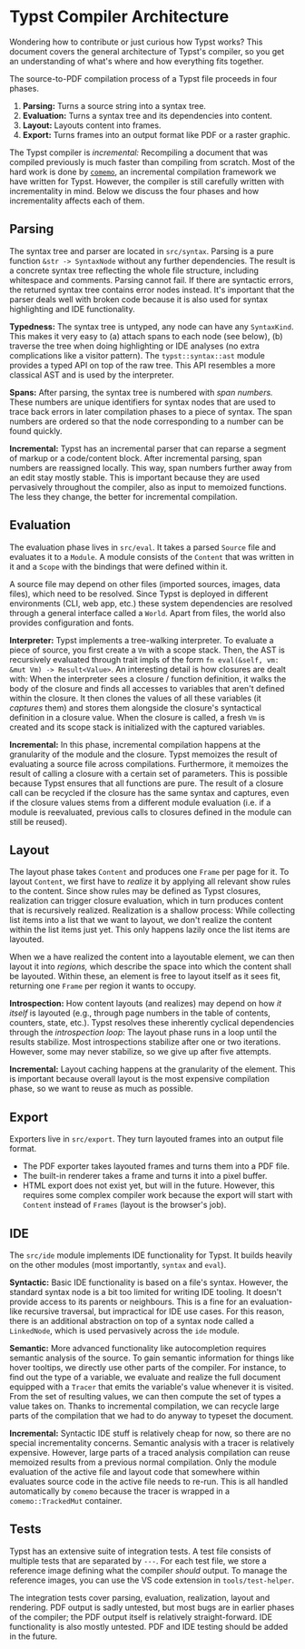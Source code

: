 # Typst Compiler Architecture

Wondering how to contribute or just curious how Typst works? This document
covers the general architecture of Typst's compiler, so you get an understanding
of what's where and how everything fits together.

The source-to-PDF compilation process of a Typst file proceeds in four phases.

1. **Parsing:** Turns a source string into a syntax tree.
2. **Evaluation:** Turns a syntax tree and its dependencies into content.
3. **Layout:** Layouts content into frames.
4. **Export:** Turns frames into an output format like PDF or a raster graphic.

The Typst compiler is _incremental:_ Recompiling a document that was compiled
previously is much faster than compiling from scratch. Most of the hard work is
done by [`comemo`], an incremental compilation framework we have written for
Typst. However, the compiler is still carefully written with incrementality in
mind. Below we discuss the four phases and how incrementality affects each of
them.

## Parsing

The syntax tree and parser are located in `src/syntax`. Parsing is a pure
function `&str -> SyntaxNode` without any further dependencies. The result is a
concrete syntax tree reflecting the whole file structure, including whitespace
and comments. Parsing cannot fail. If there are syntactic errors, the returned
syntax tree contains error nodes instead. It's important that the parser deals
well with broken code because it is also used for syntax highlighting and IDE
functionality.

**Typedness:** The syntax tree is untyped, any node can have any `SyntaxKind`.
This makes it very easy to (a) attach spans to each node (see below), (b)
traverse the tree when doing highlighting or IDE analyses (no extra
complications like a visitor pattern). The `typst::syntax::ast` module provides
a typed API on top of the raw tree. This API resembles a more classical AST and
is used by the interpreter.

**Spans:** After parsing, the syntax tree is numbered with _span numbers._ These
numbers are unique identifiers for syntax nodes that are used to trace back
errors in later compilation phases to a piece of syntax. The span numbers are
ordered so that the node corresponding to a number can be found quickly.

**Incremental:** Typst has an incremental parser that can reparse a segment of
markup or a code/content block. After incremental parsing, span numbers are
reassigned locally. This way, span numbers further away from an edit stay mostly
stable. This is important because they are used pervasively throughout the
compiler, also as input to memoized functions. The less they change, the better
for incremental compilation.

## Evaluation

The evaluation phase lives in `src/eval`. It takes a parsed `Source` file and
evaluates it to a `Module`. A module consists of the `Content` that was written
in it and a `Scope` with the bindings that were defined within it.

A source file may depend on other files (imported sources, images, data files),
which need to be resolved. Since Typst is deployed in different environments
(CLI, web app, etc.) these system dependencies are resolved through a general
interface called a `World`. Apart from files, the world also provides
configuration and fonts.

**Interpreter:** Typst implements a tree-walking interpreter. To evaluate a
piece of source, you first create a `Vm` with a scope stack. Then, the AST is
recursively evaluated through trait impls of the form
`fn eval(&self, vm: &mut Vm) -> Result<Value>`. An interesting detail is how
closures are dealt with: When the interpreter sees a closure / function
definition, it walks the body of the closure and finds all accesses to variables
that aren't defined within the closure. It then clones the values of all these
variables (it _captures_ them) and stores them alongside the closure's
syntactical definition in a closure value. When the closure is called, a fresh
`Vm` is created and its scope stack is initialized with the captured variables.

**Incremental:** In this phase, incremental compilation happens at the
granularity of the module and the closure. Typst memoizes the result of
evaluating a source file across compilations. Furthermore, it memoizes the
result of calling a closure with a certain set of parameters. This is possible
because Typst ensures that all functions are pure. The result of a closure call
can be recycled if the closure has the same syntax and captures, even if the
closure values stems from a different module evaluation (i.e. if a module is
reevaluated, previous calls to closures defined in the module can still be
reused).

## Layout

The layout phase takes `Content` and produces one `Frame` per page for it. To
layout `Content`, we first have to _realize_ it by applying all relevant show
rules to the content. Since show rules may be defined as Typst closures,
realization can trigger closure evaluation, which in turn produces content that
is recursively realized. Realization is a shallow process: While collecting list
items into a list that we want to layout, we don't realize the content within
the list items just yet. This only happens lazily once the list items are
layouted.

When we a have realized the content into a layoutable element, we can then
layout it into _regions,_ which describe the space into which the content shall
be layouted. Within these, an element is free to layout itself as it sees fit,
returning one `Frame` per region it wants to occupy.

**Introspection:** How content layouts (and realizes) may depend on how _it
itself_ is layouted (e.g., through page numbers in the table of contents,
counters, state, etc.). Typst resolves these inherently cyclical dependencies
through the _introspection loop:_ The layout phase runs in a loop until the
results stabilize. Most introspections stabilize after one or two iterations.
However, some may never stabilize, so we give up after five attempts.

**Incremental:** Layout caching happens at the granularity of the element. This
is important because overall layout is the most expensive compilation phase, so
we want to reuse as much as possible.

## Export

Exporters live in `src/export`. They turn layouted frames into an output file
format.

- The PDF exporter takes layouted frames and turns them into a PDF file.
- The built-in renderer takes a frame and turns it into a pixel buffer.
- HTML export does not exist yet, but will in the future. However, this requires
  some complex compiler work because the export will start with `Content`
  instead of `Frames` (layout is the browser's job).

## IDE

The `src/ide` module implements IDE functionality for Typst. It builds heavily
on the other modules (most importantly, `syntax` and `eval`).

**Syntactic:** Basic IDE functionality is based on a file's syntax. However, the
standard syntax node is a bit too limited for writing IDE tooling. It doesn't
provide access to its parents or neighbours. This is a fine for an
evaluation-like recursive traversal, but impractical for IDE use cases. For this
reason, there is an additional abstraction on top of a syntax node called a
`LinkedNode`, which is used pervasively across the `ide` module.

**Semantic:** More advanced functionality like autocompletion requires semantic
analysis of the source. To gain semantic information for things like hover
tooltips, we directly use other parts of the compiler. For instance, to find out
the type of a variable, we evaluate and realize the full document equipped with
a `Tracer` that emits the variable's value whenever it is visited. From the set
of resulting values, we can then compute the set of types a value takes on.
Thanks to incremental compilation, we can recycle large parts of the compilation
that we had to do anyway to typeset the document.

**Incremental:** Syntactic IDE stuff is relatively cheap for now, so there are
no special incrementality concerns. Semantic analysis with a tracer is
relatively expensive. However, large parts of a traced analysis compilation can
reuse memoized results from a previous normal compilation. Only the module
evaluation of the active file and layout code that somewhere within evaluates
source code in the active file needs to re-run. This is all handled
automatically by `comemo` because the tracer is wrapped in a
`comemo::TrackedMut` container.

## Tests

Typst has an extensive suite of integration tests. A test file consists of
multiple tests that are separated by `---`. For each test file, we store a
reference image defining what the compiler _should_ output. To manage the
reference images, you can use the VS code extension in `tools/test-helper`.

The integration tests cover parsing, evaluation, realization, layout and
rendering. PDF output is sadly untested, but most bugs are in earlier phases of
the compiler; the PDF output itself is relatively straight-forward. IDE
functionality is also mostly untested. PDF and IDE testing should be added in
the future.

[`comemo`]: https://github.com/typst/comemo/
